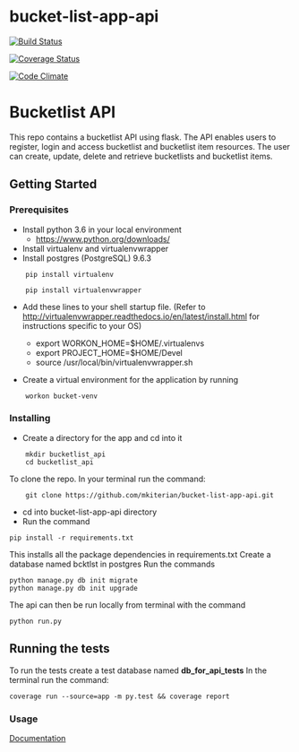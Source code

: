 # bucket-list-app-api

[![Build Status](https://travis-ci.org/mkiterian/viserys.svg?branch=master)](https://travis-ci.org/mkiterian/viserys)

[![Coverage Status](https://coveralls.io/repos/github/mkiterian/viserys/badge.svg?branch=master)](https://coveralls.io/github/mkiterian/viserys?branch=master)

[![Code Climate](https://codeclimate.com/github/mkiterian/viserys/badges/gpa.svg)](https://codeclimate.com/github/mkiterian/viserys)

# Bucketlist API
This repo contains a bucketlist API using flask. The API enables users to register, login and access bucketlist and bucketlist item resources. The user can create, update, delete and retrieve bucketlists and bucketlist items.


## Getting Started

### Prerequisites
- Install python 3.6 in your local environment
    - https://www.python.org/downloads/ 
- Install virtualenv and virtualenvwrapper
- Install postgres (PostgreSQL) 9.6.3
```
    pip install virtualenv
```
```
    pip install virtualenvwrapper
```

- Add these lines to your shell startup file. (Refer to http://virtualenvwrapper.readthedocs.io/en/latest/install.html for instructions specific to your OS)
    - export WORKON_HOME=$HOME/.virtualenvs
    - export PROJECT_HOME=$HOME/Devel
    - source /usr/local/bin/virtualenvwrapper.sh

- Create a virtual environment for the application by running
```
    workon bucket-venv
```
### Installing
- Create a directory for the app and cd into it
```
    mkdir bucketlist_api
    cd bucketlist_api
```
To clone the repo. In your terminal run the command:
```
    git clone https://github.com/mkiterian/bucket-list-app-api.git
```

- cd into bucket-list-app-api directory
- Run the command
```
pip install -r requirements.txt
```
This installs all the package dependencies in requirements.txt
Create a database named bcktlst in postgres
Run the commands
```
python manage.py db init migrate
python manage.py db init upgrade 
```
The api can then be run locally from terminal with the command
```
python run.py
```
## Running the tests

To run the tests create a test database named __db_for_api_tests__
In the terminal run the command:
```
coverage run --source=app -m py.test && coverage report
```
### Usage

[Documentation](http://docs.bucketlistapi9.apiary.io/)